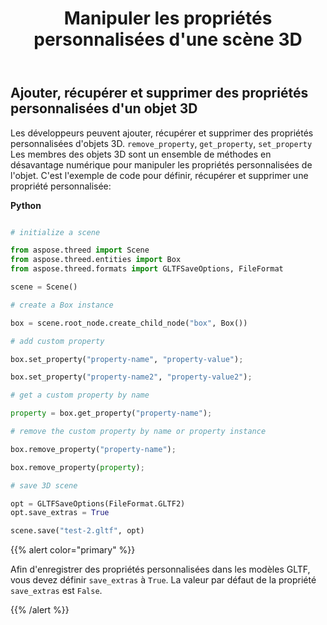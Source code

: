 ﻿---
title: Manipuler les propriétés personnalisées d'une scène 3D
type: docs
weight: 80
url: /fr/python-net/manipulate-custom-properties-of-a-3d-scene/
description: Les développeurs peuvent ajouter, récupérer et supprimer des propriétés personnalisées d'objets 3D. RemoveProperty, GetProperty, SetProperty Les membres des objets 3D sont un ensemble de méthodes en désavantage numérique pour manipuler les propriétés personnalisées de l'objet.
---
## **Ajouter, récupérer et supprimer des propriétés personnalisées d'un objet 3D**
Les développeurs peuvent ajouter, récupérer et supprimer des propriétés personnalisées d'objets 3D. `remove_property`, `get_property`, `set_property` Les membres des objets 3D sont un ensemble de méthodes en désavantage numérique pour manipuler les propriétés personnalisées de l'objet. C'est l'exemple de code pour définir, récupérer et supprimer une propriété personnalisée:

**Python**

```py

# initialize a scene 

from aspose.threed import Scene
from aspose.threed.entities import Box
from aspose.threed.formats import GLTFSaveOptions, FileFormat

scene = Scene()

# create a Box instance

box = scene.root_node.create_child_node("box", Box())

# add custom property

box.set_property("property-name", "property-value");

box.set_property("property-name2", "property-value2");

# get a custom property by name

property = box.get_property("property-name");

# remove the custom property by name or property instance

box.remove_property("property-name");

box.remove_property(property);

# save 3D scene

opt = GLTFSaveOptions(FileFormat.GLTF2)
opt.save_extras = True

scene.save("test-2.gltf", opt)

```

{{% alert color="primary" %}} 

Afin d'enregistrer des propriétés personnalisées dans les modèles GLTF, vous devez définir `save_extras` à `True`. La valeur par défaut de la propriété `save_extras` est `False`.

{{% /alert %}}
